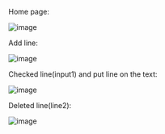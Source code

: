 Home page:

![image](https://github.com/rinat493/projects/assets/96345525/e6171c80-510d-4db5-8943-57084c0906e9)


Add line:

![image](https://github.com/rinat493/projects/assets/96345525/29574162-b52a-4b5d-b64a-b9d24ede9204)


Checked line(input1) and put line on the text:

![image](https://github.com/rinat493/projects/assets/96345525/4c1157f7-02f2-4cb1-86fa-f78e5c9d8ba8)


Deleted line(line2):

![image](https://github.com/rinat493/projects/assets/96345525/cb0208ce-9462-41df-9d57-18db9b4f6052)
